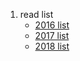 

1. read list
   * [2016 list](/src/main/list/2016.read.list.md)
   * [2017 list](/src/main/list/2017.read.list.md)
   * [2018 list](/src/main/list/2018.read.list.md)
